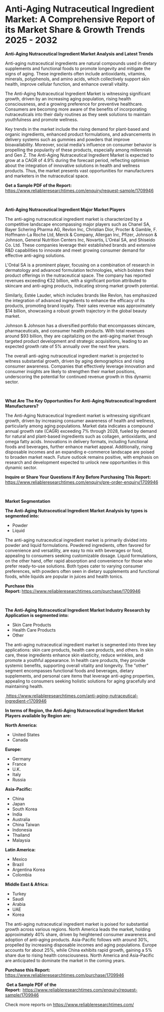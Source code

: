 <p><h1>Anti-Aging Nutraceutical Ingredient Market: A Comprehensive Report of its Market Share & Growth Trends 2025 - 2032</h1></p><p><strong>Anti-Aging Nutraceutical Ingredient Market Analysis and Latest Trends</strong></p>
<p><p>Anti-aging nutraceutical ingredients are natural compounds used in dietary supplements and functional foods to promote longevity and mitigate the signs of aging. These ingredients often include antioxidants, vitamins, minerals, polyphenols, and amino acids, which collectively support skin health, improve cellular function, and enhance overall vitality.</p><p>The Anti-Aging Nutraceutical Ingredient Market is witnessing significant growth, driven by an increasing aging population, rising health consciousness, and a growing preference for preventive healthcare. Consumers are becoming more aware of the benefits of incorporating nutraceuticals into their daily routines as they seek solutions to maintain youthfulness and promote wellness. </p><p>Key trends in the market include the rising demand for plant-based and organic ingredients, enhanced product formulations, and advancements in delivery systems such as gummies and powders that improve bioavailability. Moreover, social media's influence on consumer behavior is propelling the popularity of these products, especially among millennials and Gen Z. The Anti-Aging Nutraceutical Ingredient Market is expected to grow at a CAGR of 4.9% during the forecast period, reflecting optimism about the integration of innovative solutions in health and wellness products. Thus, the market presents vast opportunities for manufacturers and marketers in the nutraceutical space.</p></p>
<p><strong>Get a Sample PDF of the Report:&nbsp;</strong> <a href="https://www.reliableresearchtimes.com/enquiry/request-sample/1709946?utm_campaign=2204&utm_medium=2&utm_source=Github&utm_content=ia&utm_term=27032025&utm_id=anti-aging-nutraceutical-ingredient">https://www.reliableresearchtimes.com/enquiry/request-sample/1709946</a></p>
<p>&nbsp;</p>
<p><strong>Anti-Aging Nutraceutical Ingredient Major Market Players</strong></p>
<p><p>The anti-aging nutraceutical ingredient market is characterized by a competitive landscape encompassing major players such as Chanel SA, Bayer Schering Pharma AG, Revlon Inc, Christian Dior, Procter & Gamble, F. Hoffmann-La Roche Ltd, Merck & Company, Allergan Inc, Pfizer, Johnson & Johnson, General Nutrition Centers Inc, Novartis, L'Oréal SA, and Shiseido Co. Ltd. These companies leverage their established brands and extensive R&D capabilities to innovate and meet growing consumer demand for effective anti-aging solutions. </p><p>L'Oréal SA is a prominent player, focusing on a combination of research in dermatology and advanced formulation technologies, which bolsters their product offerings in the nutraceutical space. The company has reported revenues exceeding €32 billion, with a significant portion attributed to skincare and anti-aging products, indicating strong market growth potential. </p><p>Similarly, Estée Lauder, which includes brands like Revlon, has emphasized the integration of advanced ingredients to enhance the efficacy of its products, promoting brand loyalty. Their sales revenue was approximately $14 billion, showcasing a robust growth trajectory in the global beauty market.</p><p>Johnson & Johnson has a diversified portfolio that encompasses skincare, pharmaceuticals, and consumer health products. With total revenues around $93 billion, they are capitalizing on the anti-aging market through targeted product development and strategic acquisitions, leading to an expected growth rate of 5% annually over the next few years.</p><p>The overall anti-aging nutraceutical ingredient market is projected to witness substantial growth, driven by aging demographics and rising consumer awareness. Companies that effectively leverage innovation and consumer insights are likely to strengthen their market positions, underscoring the potential for continued revenue growth in this dynamic sector.</p></p>
<p>&nbsp;</p>
<p><strong>What Are The Key Opportunities For Anti-Aging Nutraceutical Ingredient Manufacturers?</strong></p>
<p><p>The Anti-Aging Nutraceutical Ingredient market is witnessing significant growth, driven by increasing consumer awareness of health and wellness, particularly among aging populations. Market data indicates a compound annual growth rate (CAGR) exceeding 7% through 2028, fueled by demand for natural and plant-based ingredients such as collagen, antioxidants, and omega fatty acids. Innovations in delivery formats, including functional foods and beverages, further enhance market appeal. Additionally, rising disposable incomes and an expanding e-commerce landscape are poised to broaden market reach. Future outlook remains positive, with emphasis on research and development expected to unlock new opportunities in this dynamic sector.</p></p>
<p><strong>Inquire or Share Your Questions If Any Before Purchasing This Report:</strong> <a href="https://www.reliableresearchtimes.com/enquiry/pre-order-enquiry/1709946?utm_campaign=2204&utm_medium=2&utm_source=Github&utm_content=ia&utm_term=27032025&utm_id=anti-aging-nutraceutical-ingredient">https://www.reliableresearchtimes.com/enquiry/pre-order-enquiry/1709946</a></p>
<p>&nbsp;</p>
<p><strong>Market Segmentation</strong></p>
<p><strong>The Anti-Aging Nutraceutical Ingredient Market Analysis by types is segmented into:</strong></p>
<p><ul><li>Powder</li><li>Liquid</li></ul></p>
<p><p>The anti-aging nutraceutical ingredient market is primarily divided into powder and liquid formulations. Powdered ingredients, often favored for convenience and versatility, are easy to mix with beverages or food, appealing to consumers seeking customizable dosage. Liquid formulations, on the other hand, offer rapid absorption and convenience for those who prefer ready-to-use solutions. Both types cater to varying consumer preferences, with powders often seen in dietary supplements and functional foods, while liquids are popular in juices and health tonics.</p></p>
<p><strong>Purchase this Report:&nbsp;</strong><a href="https://www.reliableresearchtimes.com/purchase/1709946?utm_campaign=2204&utm_medium=2&utm_source=Github&utm_content=ia&utm_term=27032025&utm_id=anti-aging-nutraceutical-ingredient">https://www.reliableresearchtimes.com/purchase/1709946</a></p>
<p>&nbsp;</p>
<p><strong>The Anti-Aging Nutraceutical Ingredient Market Industry Research by Application is segmented into:</strong></p>
<p><ul><li>Skin Care Products</li><li>Health Care Products</li><li>Other</li></ul></p>
<p><p>The anti-aging nutraceutical ingredient market is segmented into three key applications: skin care products, health care products, and others. In skin care, these ingredients enhance skin elasticity, reduce wrinkles, and promote a youthful appearance. In health care products, they provide systemic benefits, supporting overall vitality and longevity. The "other" segment encompasses functional foods and beverages, dietary supplements, and personal care items that leverage anti-aging properties, appealing to consumers seeking holistic solutions for aging gracefully and maintaining health.</p></p>
<p><a href="https://www.reliableresearchtimes.com/anti-aging-nutraceutical-ingredient-r1709946?utm_campaign=2204&utm_medium=2&utm_source=Github&utm_content=ia&utm_term=27032025&utm_id=anti-aging-nutraceutical-ingredient">&nbsp;https://www.reliableresearchtimes.com/anti-aging-nutraceutical-ingredient-r1709946</a></p>
<p><strong>In terms of Region, the Anti-Aging Nutraceutical Ingredient Market Players available by Region are:</strong></p>
<p>
    <p> <strong> North America: </strong>
        <ul>
            <li>United States</li>
            <li>Canada</li>
        </ul>
        </p> 
    <p> <strong> Europe: </strong>
        <ul>
            <li>Germany</li>
            <li>France</li>
            <li>U.K.</li>
            <li>Italy</li>
            <li>Russia</li>
        </ul>
        </p> 
    <p> <strong> Asia-Pacific: </strong>
        <ul>
            <li>China</li>
            <li>Japan</li>
            <li>South Korea</li>
            <li>India</li>
            <li>Australia</li>
            <li>China Taiwan</li>
            <li>Indonesia</li>
            <li>Thailand</li>
            <li>Malaysia</li>
        </ul>
        </p> 
    <p> <strong> Latin America: </strong>
        <ul>
            <li>Mexico</li>
            <li>Brazil</li>
            <li>Argentina Korea</li>
            <li>Colombia</li>
        </ul>
        </p> 
    <p> <strong> Middle East & Africa: </strong>
        <ul>
            <li>Turkey</li>
            <li>Saudi</li>
            <li>Arabia</li>
            <li>UAE</li>
            <li>Korea</li>
        </ul>
    </p>
    </p>
<p><p>The anti-aging nutraceutical ingredient market is poised for substantial growth across various regions. North America leads the market, holding approximately 40% share, driven by heightened consumer awareness and adoption of anti-aging products. Asia-Pacific follows with around 30%, propelled by increasing disposable incomes and aging populations. Europe accounts for about 25%, while China exhibits rapid growth, gaining a 5% share due to rising health consciousness. North America and Asia-Pacific are anticipated to dominate the market in the coming years.</p></p>
<p><strong>Purchase this Report: </strong><a href="https://www.reliableresearchtimes.com/purchase/1709946?utm_campaign=2204&utm_medium=2&utm_source=Github&utm_content=ia&utm_term=27032025&utm_id=anti-aging-nutraceutical-ingredient">https://www.reliableresearchtimes.com/purchase/1709946</a></p>
<p>&nbsp;<strong>Get a Sample PDF of the Report:&nbsp;&nbsp;</strong><a href="https://www.reliableresearchtimes.com/enquiry/request-sample/1709946?utm_campaign=2204&utm_medium=2&utm_source=Github&utm_content=ia&utm_term=27032025&utm_id=anti-aging-nutraceutical-ingredient">https://www.reliableresearchtimes.com/enquiry/request-sample/1709946</a></p>
<p><strong></strong></p>
<p>Check more reports on <a href="https://www.reliableresearchtimes.com/?utm_campaign=2204&utm_medium=2&utm_source=Github&utm_content=ia&utm_term=27032025&utm_id=anti-aging-nutraceutical-ingredient">https://www.reliableresearchtimes.com/</a></p>